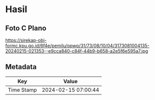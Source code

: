 # Hasil

## Foto C Plano

https://sirekap-obj-formc.kpu.go.id/6f4e/pemilu/ppwp/31/73/08/10/04/3173081004135-20240215-021353--e9cca840-c84f-44b9-b658-a2e5f6e595a7.jpg


## Metadata

| Key        | Value               |
| ---------- | ------------------- |
| Time Stamp | 2024-02-15 07:00:44 |



